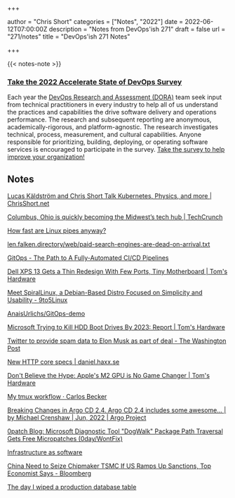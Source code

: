 +++

author = "Chris Short"
categories = ["Notes", "2022"]
date = 2022-06-12T07:00:00Z
description = "Notes from DevOps'ish 271"
draft = false
url = "271/notes"
title = "DevOps'ish 271 Notes"

+++

{{< notes-note >}}

### [Take the 2022 Accelerate State of DevOps Survey](https://cloud.google.com/blog/products/devops-sre/take-the-2022-state-of-devops-survey?source=devopsish)

Each year the [DevOps Research and Assessment (DORA)](https://www.devops-research.com/research.html#reports) team seek input from technical practitioners in every industry to help all of us understand the practices and capabilities the drive software delivery and operations performance. The research and subsequent reporting are anonymous, academically-rigorous, and platform-agnostic. The research investigates technical, process, measurement, and cultural capabilities. Anyone responsible for prioritizing, building, deploying, or operating software services is encouraged to participate in the survey. [Take the survey to help improve your organization!](https://google.qualtrics.com/jfe/form/SV_2aXfK0Zw75lvCl0?source=devopsish)

## Notes

[Lucas Käldström and Chris Short Talk Kubernetes, Physics, and more | ChrisShort.net](https://chrisshort.net/lucas-ka%CC%88ldstro%CC%88m-and-chris-short-talk-kubernetes-physics-and-more/)

[Columbus, Ohio is quickly becoming the Midwest’s tech hub | TechCrunch](https://techcrunch.com/2022/06/01/columbus-ohio-is-quickly-becoming-the-midwests-tech-hub/)

[How fast are Linux pipes anyway?](https://mazzo.li/posts/fast-pipes.html)

[len.falken.directory/web/paid-search-engines-are-dead-on-arrival.txt](http://len.falken.directory/web/paid-search-engines-are-dead-on-arrival.txt)

[GitOps - The Path to A Fully-Automated CI/CD Pipelines](https://www.weave.works/blog/gitops-fully-automated-ci-cd-pipelines)

[Dell XPS 13 Gets a Thin Redesign With Few Ports, Tiny Motherboard | Tom's Hardware](https://www.tomshardware.com/news/dell-xps-13-price-specs-release-date-2-in-1)

[Meet SpiralLinux, a Debian-Based Distro Focused on Simplicity and Usability - 9to5Linux](https://9to5linux.com/meet-spirallinux-a-debian-based-distro-focused-on-simplicity-and-usability)

[AnaisUrlichs/GitOps-demo](https://github.com/AnaisUrlichs/GitOps-demo)

[Microsoft Trying to Kill HDD Boot Drives By 2023: Report | Tom's Hardware](https://www.tomshardware.com/news/microsofts-reportedly-trying-to-kill-hdd-boot-drives-for-windows-11-pcs-by-2023)

[Twitter to provide spam data to Elon Musk as part of deal - The Washington Post](https://www.washingtonpost.com/technology/2022/06/08/elon-musk-twitter-bot-data/)

[New HTTP core specs | daniel.haxx.se](https://daniel.haxx.se/blog/2022/06/06/new-http-core-specs/)

[Don't Believe the Hype: Apple's M2 GPU is No Game Changer | Tom's Hardware](https://www.tomshardware.com/news/apple-m2-gpu-analysis)

[My tmux workflow · Carlos Becker](https://carlosbecker.com/posts/tmux-sessionizer/)

[Breaking Changes in Argo CD 2.4. Argo CD 2.4 includes some awesome… | by Michael Crenshaw | Jun, 2022 | Argo Project](https://blog.argoproj.io/breaking-changes-in-argo-cd-2-4-29e3c2ac30c9?gi=713a6622c8ff)

[0patch Blog: Microsoft Diagnostic Tool "DogWalk" Package Path Traversal Gets Free Micropatches (0day/WontFix)](https://blog.0patch.com/2022/06/microsoft-diagnostic-tools-dogwalk.html)

[Infrastructure as software](https://www.justingarrison.com/blog/2022-06-01-infrastructure-as-software?latest=true)

[China Need to Seize Chipmaker TSMC If US Ramps Up Sanctions, Top Economist Says - Bloomberg](https://www.bloomberg.com/news/articles/2022-06-07/top-economist-urges-china-to-seize-tsmc-if-us-ramps-up-sanctions#xj4y7vzkg)

[The day I wiped a production database table](https://pboyd.io/posts/screw-ups/)

